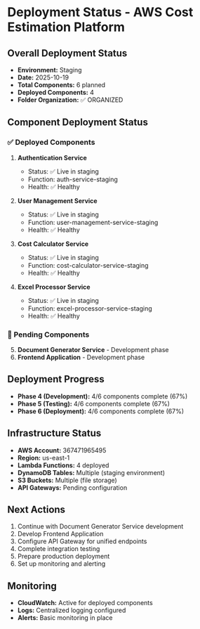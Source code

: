 # Deployment Status - AWS Cost Estimation Platform

## Overall Deployment Status
- **Environment:** Staging
- **Date:** 2025-10-19
- **Total Components:** 6 planned
- **Deployed Components:** 4
- **Folder Organization:** ✅ ORGANIZED

## Component Deployment Status

### ✅ Deployed Components
1. **Authentication Service**
   - Status: ✅ Live in staging
   - Function: auth-service-staging
   - Health: ✅ Healthy

2. **User Management Service**
   - Status: ✅ Live in staging
   - Function: user-management-service-staging
   - Health: ✅ Healthy

3. **Cost Calculator Service**
   - Status: ✅ Live in staging
   - Function: cost-calculator-service-staging
   - Health: ✅ Healthy

4. **Excel Processor Service**
   - Status: ✅ Live in staging
   - Function: excel-processor-service-staging
   - Health: ✅ Healthy

### 🚧 Pending Components
5. **Document Generator Service** - Development phase
6. **Frontend Application** - Development phase

## Deployment Progress
- **Phase 4 (Development):** 4/6 components complete (67%)
- **Phase 5 (Testing):** 4/6 components complete (67%)
- **Phase 6 (Deployment):** 4/6 components complete (67%)

## Infrastructure Status
- **AWS Account:** 367471965495
- **Region:** us-east-1
- **Lambda Functions:** 4 deployed
- **DynamoDB Tables:** Multiple (staging environment)
- **S3 Buckets:** Multiple (file storage)
- **API Gateways:** Pending configuration

## Next Actions
1. Continue with Document Generator Service development
2. Develop Frontend Application
3. Configure API Gateway for unified endpoints
4. Complete integration testing
5. Prepare production deployment
6. Set up monitoring and alerting

## Monitoring
- **CloudWatch:** Active for deployed components
- **Logs:** Centralized logging configured
- **Alerts:** Basic monitoring in place